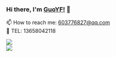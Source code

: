 ### Hi there, I'm [GuoYF!](https://GuoYFnice.github.io) 👋
📫 How to reach me: 603776827@qq.com
<br />
:iphone: TEL: 13658042118


<a href="https://github.com/GuoYFnice">
  <!-- Change the `github-readme-stats.anuraghazra1.vercel.app` to `github-readme-stats.vercel.app`  -->
  <img align="center" src="https://github-readme-stats.vercel.app/api?username=GuoYFnice&theme=radical" />
</a>
<br />
<a href="https://github.com/GuoYFnice">
  <!-- Change the `github-readme-stats.anuraghazra1.vercel.app` to `github-readme-stats.vercel.app`  -->
  <img align="center" src="https://github-readme-stats.anuraghazra1.vercel.app/api/top-langs/?username=GuoYFnice&layout=compact&theme=radical" />
</a>

